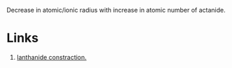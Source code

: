 Decrease in atomic/ionic radius with increase in atomic number of actanide.

# Links
1. [lanthanide constraction.](lanthanide%20constraction..md) 